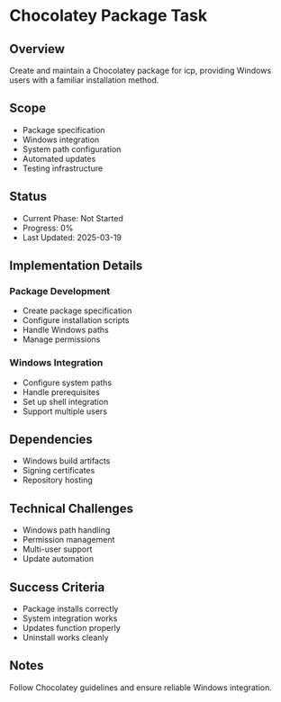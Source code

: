 # Chocolatey Package Task

## Overview

Create and maintain a Chocolatey package for icp, providing Windows users with a familiar installation method.

## Scope

- Package specification
- Windows integration
- System path configuration
- Automated updates
- Testing infrastructure

## Status

- Current Phase: Not Started
- Progress: 0%
- Last Updated: 2025-03-19

## Implementation Details

### Package Development

- Create package specification
- Configure installation scripts
- Handle Windows paths
- Manage permissions

### Windows Integration

- Configure system paths
- Handle prerequisites
- Set up shell integration
- Support multiple users

## Dependencies

- Windows build artifacts
- Signing certificates
- Repository hosting

## Technical Challenges

- Windows path handling
- Permission management
- Multi-user support
- Update automation

## Success Criteria

- Package installs correctly
- System integration works
- Updates function properly
- Uninstall works cleanly

## Notes

Follow Chocolatey guidelines and ensure reliable Windows integration.
